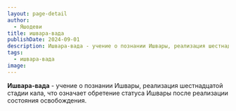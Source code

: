 ```yaml
---
layout: page-detail
author:
  - Яшодеви
title: ишвара-вада
publishDate: 2024-09-01
description: Ишвара-вада - учение о познании Ишвары, реализация шестнадцатой стадии кала, что означает обретение статуса Ишвары после реализации состояния освобождения.
tags:
  - ишвара-вада
image:
---
```

**Ишвара-вада** - учение о познании Ишвары, реализация шестнадцатой стадии кала, что означает обретение статуса Ишвары после реализации состояния освобождения.

